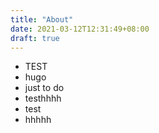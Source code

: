 ```yaml
---
title: "About"
date: 2021-03-12T12:31:49+08:00
draft: true
---
```

- TEST
- hugo
- just to do
- testhhhh
- test
- hhhhh